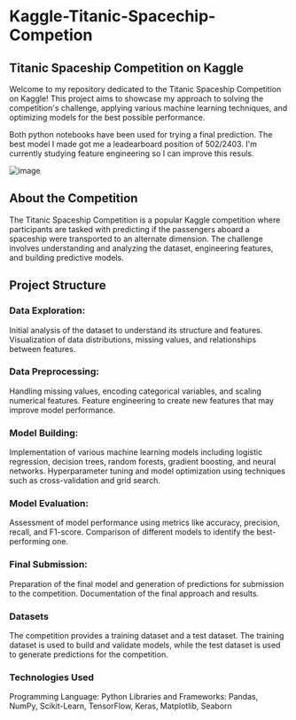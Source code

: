 # Kaggle-Titanic-Spacechip-Competion

## Titanic Spaceship Competition on Kaggle
Welcome to my repository dedicated to the Titanic Spaceship Competition on Kaggle! This project aims to showcase my approach to solving the competition's challenge, applying various machine learning techniques, and optimizing models for the best possible performance.

Both python notebooks have been used for trying a final prediction. The best model I made got me a leadearboard position of 502/2403. I'm currently studying feature engineering so I can improve this resuls.

![image](https://github.com/fabio-scarel/Kaggle-Titanic-Spacechip-Competion/assets/114494196/109399a6-8168-4dfb-a683-4994d0060580)

## About the Competition
The Titanic Spaceship Competition is a popular Kaggle competition where participants are tasked with predicting if the passengers aboard a spaceship were transported to an alternate dimension. The challenge involves understanding and analyzing the dataset, engineering features, and building predictive models.

## Project Structure
### Data Exploration:
Initial analysis of the dataset to understand its structure and features.
Visualization of data distributions, missing values, and relationships between features.

### Data Preprocessing:
Handling missing values, encoding categorical variables, and scaling numerical features.
Feature engineering to create new features that may improve model performance.

### Model Building:
Implementation of various machine learning models including logistic regression, decision trees, random forests, gradient boosting, and neural networks.
Hyperparameter tuning and model optimization using techniques such as cross-validation and grid search.

### Model Evaluation:
Assessment of model performance using metrics like accuracy, precision, recall, and F1-score.
Comparison of different models to identify the best-performing one.

### Final Submission:
Preparation of the final model and generation of predictions for submission to the competition.
Documentation of the final approach and results.

### Datasets
The competition provides a training dataset and a test dataset. The training dataset is used to build and validate models, while the test dataset is used to generate predictions for the competition.

### Technologies Used
Programming Language: Python
Libraries and Frameworks: Pandas, NumPy, Scikit-Learn, TensorFlow, Keras, Matplotlib, Seaborn

